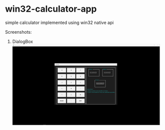 # win32-calculator-app
simple calculator implemented using win32 native api

Screenshots:
1. DialogBox
![DialogBox](https://github.com/omkarlanghe/win32-calculator-app/blob/master/screenshot.PNG)
